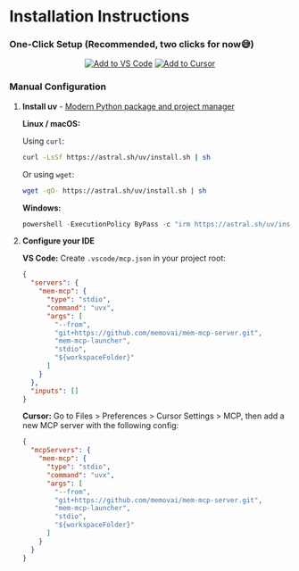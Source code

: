 # Installation Instructions

### One-Click Setup (Recommended, two clicks for now😅)

<div align="center">

[![Add to VS Code](https://img.shields.io/badge/Add%20to%20VS%20Code-007ACC?style=for-the-badge&logo=visual-studio-code&logoColor=white)](https://memov-vscode.vercel.app/)
[![Add to Cursor](https://img.shields.io/badge/Add%20to%20CURSOR-000000?style=for-the-badge&logo=visual-studio-code&logoColor=white)](https://memov-vscode.vercel.app/)

</div>


### Manual Configuration

1. **Install uv** - [Modern Python package and project manager](https://docs.astral.sh/uv/getting-started/installation/)

   **Linux / macOS:**
   
   Using `curl`:
   ```bash
   curl -LsSf https://astral.sh/uv/install.sh | sh
   ```
   
   Or using `wget`:
   ```bash
   wget -qO- https://astral.sh/uv/install.sh | sh
   ```

   **Windows:**
   ```powershell
   powershell -ExecutionPolicy ByPass -c "irm https://astral.sh/uv/install.ps1 | iex"
   ```

2. **Configure your IDE**

    **VS Code:** Create `.vscode/mcp.json` in your project root:
    ```json
    {
      "servers": {
        "mem-mcp": {
          "type": "stdio",
          "command": "uvx",
          "args": [
            "--from",
            "git+https://github.com/memovai/mem-mcp-server.git",
            "mem-mcp-launcher",
            "stdio",
            "${workspaceFolder}"
          ]
        }
      },
      "inputs": []
    }
    ```


    **Cursor:** Go to Files > Preferences > Cursor Settings > MCP, then add a new MCP server with the following config:
    ```json
    {
      "mcpServers": {
        "mem-mcp": {
          "type": "stdio",
          "command": "uvx",
          "args": [
            "--from",
            "git+https://github.com/memovai/mem-mcp-server.git",
            "mem-mcp-launcher",
            "stdio",
            "${workspaceFolder}"
          ]
        }
      }
    }